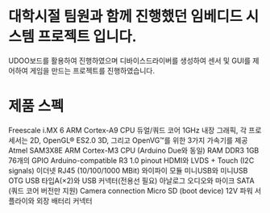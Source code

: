 # 대학시절 팀원과 함께 진행했던 임베디드 시스템 프로젝트 입니다. 

UDOO보드를 활용하여 진행하였으며 디바이스드라이버를 생성하여 센서 및 GUI를 제어하여 게임을 만드는 프로젝트를 진행하였습니다.

# 제품 스펙
Freescale i.MX 6 ARM Cortex-A9 CPU 듀얼/쿼드 코어 1GHz
내장 그래픽, 각 프로세서는 2D, OpenGL® ES2.0 3D, 그리고 OpenVG™를 위한 3가지 가속기를 제공
Atmel SAM3X8E ARM Cortex-M3 CPU (Arduino Due와 동일)
RAM DDR3 1GB
76개의 GPIO
Arduino-compatible R3 1.0 pinout
HDMI와 LVDS + Touch (I2C signals)
이더넷 RJ45 (10/100/1000 MBit)
와이파이 모듈
미니USB와 미니USB OTG
USB 타입A(×2)와 USB 커넥터(전용선 필요)
아날로그 오디오와 마이크
SATA (쿼드 코어 버전만 지원)
Camera connection
Micro SD (boot device)
12V 파워 서플라이와 외장 배터리 커넥터
